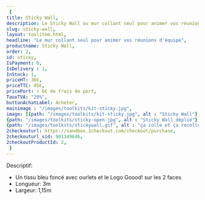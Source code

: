 ```yaml
---
 {
title: Sticky Wall,
description: Le Sticky Wall ou mur collant seul pour animer vos réunions d'équipe,
slug: sticky-wall,
layout: toolitem.html,
headline: "Le mur collant seul pour animer vos réunions d'équipe",
productname: Sticky Wall,
order: 2,
id: sticky,
IsPayment: 0,
IsDelivery : 1,
InStock: 1,
priceHT: 36€,
priceTTC: 45€,
pricePort: + 6€ de frais de port,
TauxTVA: "20%",
buttonAchatLabel: Acheter, 
mainimage : "/images/toolkits/kit-sticky.jpg",
image: [{path: "/images/toolkits/kit-sticky.jpg", alt : "Sticky Wall"},
{path: "/images/toolkits/sticky-open.jpg", alt : "Sticky Wall déplié"},
{path: "/images/toolkits/stickywall.gif", alt : "ça colle et ça recolle!"}],
2checkouturl: https://sandbox.2checkout.com/checkout/purchase,
2checkouturl_sid: 901349646,
2checkoutProductId: 2,
 }
---
```


Descriptif:

* Un tissu bleu foncé avec ourlets et le Logo Goood! sur les 2 faces
* Longueur: 3m
* Largeur: 1,15m


